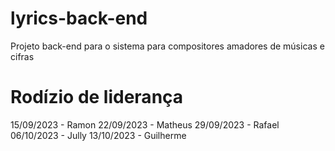 # lyrics-back-end

Projeto back-end para o sistema para compositores amadores de músicas e cifras

# Rodízio de liderança

15/09/2023 - Ramon
22/09/2023 - Matheus
29/09/2023 - Rafael
06/10/2023 - Jully
13/10/2023 - Guilherme
